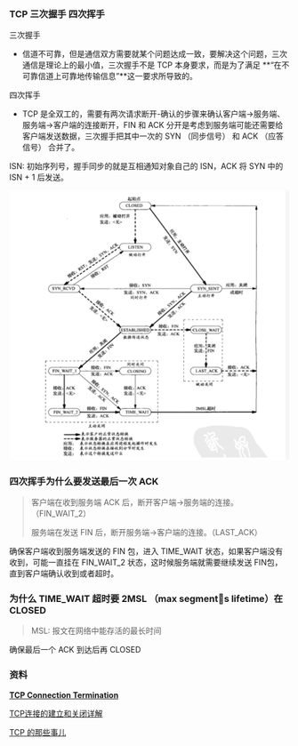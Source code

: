 ### TCP 三次握手 四次挥手

三次握手

- 信道不可靠，但是通信双方需要就某个问题达成一致，要解决这个问题，三次通信是理论上的最小值，三次握手不是 TCP 本身要求，而是为了满足 **“在不可靠信道上可靠地传输信息”**这一要求所导致的。

四次挥手

- TCP 是全双工的，需要有两次请求断开-确认的步骤来确认客户端->服务端、服务端->客户端的连接断开，FIN 和 ACK 分开是考虑到服务端可能还需要给客户端发送数据，三次握手把其中一次的 SYN （同步信号） 和 ACK （应答信号） 合并了。

ISN: 初始序列号，握手同步的就是互相通知对象自己的 ISN，ACK 将 SYN 中的 ISN + 1 后发送。



![Snip20190328_5](https://github.com/tripleCC/tripleCC.github.io/raw/hexo/source/images/Snip20190412_4.png)

### 四次挥手为什么要发送最后一次 ACK 

> 客户端在收到服务端 ACK 后，断开客户端->服务端的连接。（FIN_WAIT_2）
>
>  服务端在发送 FIN 后，断开服务端->客户端的连接。（LAST_ACK）

确保客户端收到服务端发送的 FIN 包，进入 TIME_WAIT 状态，如果客户端没有收到，可能一直挂在 FIN_WAIT_2 状态，这时候服务端就需要继续发送 FIN包，直到客户端确认收到或者超时。

### 为什么 TIME_WAIT 超时要 2MSL （max segments lifetime）在 CLOSED

> MSL: 报文在网络中能存活的最长时间

确保最后一个 ACK 到达后再 CLOSED

### 资料

[**TCP Connection Termination** ](<http://www.tcpipguide.com/free/t_TCPConnectionTermination-2.htm>)

[TCP连接的建立和关闭详解](<https://anonymalias.github.io/2017/04/07/tcp-create-close-note/>)

[TCP 的那些事儿](<https://coolshell.cn/articles/11564.html>)